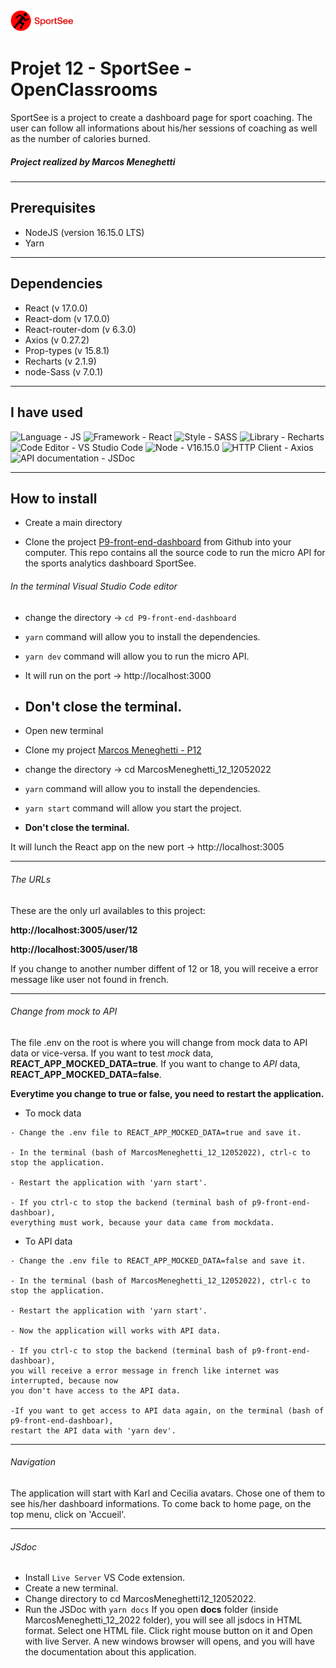   <img src="./src/assets/logo.png" width="100" />  
  
# Projet 12 - SportSee - OpenClassrooms

SportSee is a project to create a dashboard page for sport coaching. The user can follow all informations about his/her sessions of coaching as well as the number of calories burned.

##### Project realized by Marcos Meneghetti

---

## Prerequisites

- NodeJS (version 16.15.0 LTS)
- Yarn

---

## Dependencies

- React (v 17.0.0)
- React-dom (v 17.0.0)
- React-router-dom (v 6.3.0)
- Axios (v 0.27.2)
- Prop-types (v 15.8.1)
- Recharts (v 2.1.9)
- node-Sass (v 7.0.1)

---

## I have used

![Language - JS](https://img.shields.io/static/v1?label=Language&message=JS&color=red&style=for-the-badge&logo=javascript) ![Framework - React](https://img.shields.io/static/v1?label=Framework&message=React&color=green&style=for-the-badge&logo=react) ![Style - SASS](https://img.shields.io/static/v1?label=Style&message=SASS&color=orange&style=for-the-badge&logo=sass) ![Library - Recharts](https://img.shields.io/static/v1?label=Library&message=Recharts&color=blue&style=for-the-badge) ![Code Editor - VS Studio Code](https://img.shields.io/static/v1?label=Code+Editor&message=VS+Studio+Code&color=yellow&style=for-the-badge&logo=Visual+Studio+Code) ![Node - V16.15.0](https://img.shields.io/static/v1?label=Node&message=V16.15.0&color=brown&style=for-the-badge&logo=Node) ![HTTP Client - Axios](https://img.shields.io/static/v1?label=HTTP+Client&message=Axios&color=purple&style=for-the-badge) ![API documentation - JSDoc](https://img.shields.io/static/v1?label=API+documentation&message=JSDoc&color=pink&style=for-the-badge)

---

## How to install

- Create a main directory

- Clone the project [P9-front-end-dashboard](https://github.com/OpenClassrooms-Student-Center/P9-front-end-dashboard) from Github into your computer. This repo contains all the source code to run the micro API for the sports analytics dashboard SportSee.

###### In the terminal Visual Studio Code editor

- change the directory -> `cd P9-front-end-dashboard`
- `yarn` command will allow you to install the dependencies.
- `yarn dev` command will allow you to run the micro API.
- It will run on the port -> http://localhost:3000
- ## **Don't close the terminal.**
- Open new terminal
- Clone my project [Marcos Meneghetti - P12](https://github.com/MarcosMene/MarcosMeneghetti_12_12052022.git)

- change the directory -> cd MarcosMeneghetti_12_12052022
- `yarn` command will allow you to install the dependencies.
- `yarn start` command will allow you start the project.
- **Don't close the terminal.**

It will lunch the React app on the new port -> http://localhost:3005

---

###### The URLs

These are the only url availables to this project:

**http://localhost:3005/user/12**

**http://localhost:3005/user/18**

If you change to another number diffent of 12 or 18, you will receive a error message like user not found in french.

---

###### Change from mock to API

The file .env on the root is where you will change from mock data to API data or vice-versa.
If you want to test _mock_ data, **REACT_APP_MOCKED_DATA=true**.
If you want to change to _API_ data, **REACT_APP_MOCKED_DATA=false**.

**Everytime you change to true or false, you need to restart the application.**

- To mock data

```
- Change the .env file to REACT_APP_MOCKED_DATA=true and save it.

- In the terminal (bash of MarcosMeneghetti_12_12052022), ctrl-c to stop the application.

- Restart the application with 'yarn start'.

- If you ctrl-c to stop the backend (terminal bash of p9-front-end-dashboar),
everything must work, because your data came from mockdata.
```

- To API data

```
- Change the .env file to REACT_APP_MOCKED_DATA=false and save it.

- In the terminal (bash of MarcosMeneghetti_12_12052022), ctrl-c to stop the application.

- Restart the application with 'yarn start'.

- Now the application will works with API data.

- If you ctrl-c to stop the backend (terminal bash of p9-front-end-dashboar),
you will receive a error message in french like internet was interrupted, because now
you don't have access to the API data.

-If you want to get access to API data again, on the terminal (bash of p9-front-end-dashboar),
restart the API data with 'yarn dev'.
```

---

###### Navigation

The application will start with Karl and Cecilia avatars. Chose one of them to see his/her dashboard informations.
To come back to home page, on the top menu, click on 'Accueil'.

---

###### JSdoc

- Install `Live Server` VS Code extension.
- Create a new terminal.
- Change directory to cd MarcosMeneghetti12_12052022.
- Run the JSDoc with `yarn docs`
  If you open **docs** folder (inside MarcosMeneghetti_12_2022 folder), you will see all jsdocs in HTML format. Select one HTML file. Click right mouse button on it and Open with live Server. A new windows browser will opens, and you will have the documentation about this application.

